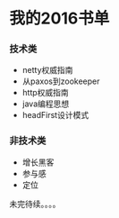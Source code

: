 # 我的2016书单  
### 技术类  
* netty权威指南  
* 从paxos到zookeeper  
* http权威指南  
* java编程思想  
* headFirst设计模式  
### 非技术类  
* 增长黑客  
* 参与感   
* 定位  

未完待续。。。。   
